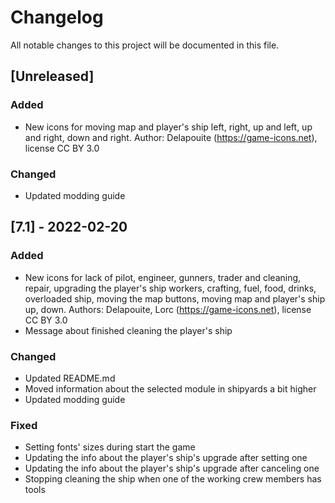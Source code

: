 # Changelog
All notable changes to this project will be documented in this file.

## [Unreleased]

### Added
- New icons for moving map and player's ship left, right, up and left, up and
  right, down and right. Author: Delapouite (https://game-icons.net),
  license CC BY 3.0

### Changed
- Updated modding guide

## [7.1] - 2022-02-20

### Added
- New icons for lack of pilot, engineer, gunners, trader and cleaning, repair,
  upgrading the player's ship workers, crafting, fuel, food, drinks, overloaded
  ship, moving the map buttons, moving map and player's ship up, down. Authors:
  Delapouite, Lorc (https://game-icons.net), license CC BY 3.0
- Message about finished cleaning the player's ship

### Changed
- Updated README.md
- Moved information about the selected module in shipyards a bit higher
- Updated modding guide

### Fixed
- Setting fonts' sizes during start the game
- Updating the info about the player's ship's upgrade after setting one
- Updating the info about the player's ship's upgrade after canceling one
- Stopping cleaning the ship when one of the working crew members has tools

